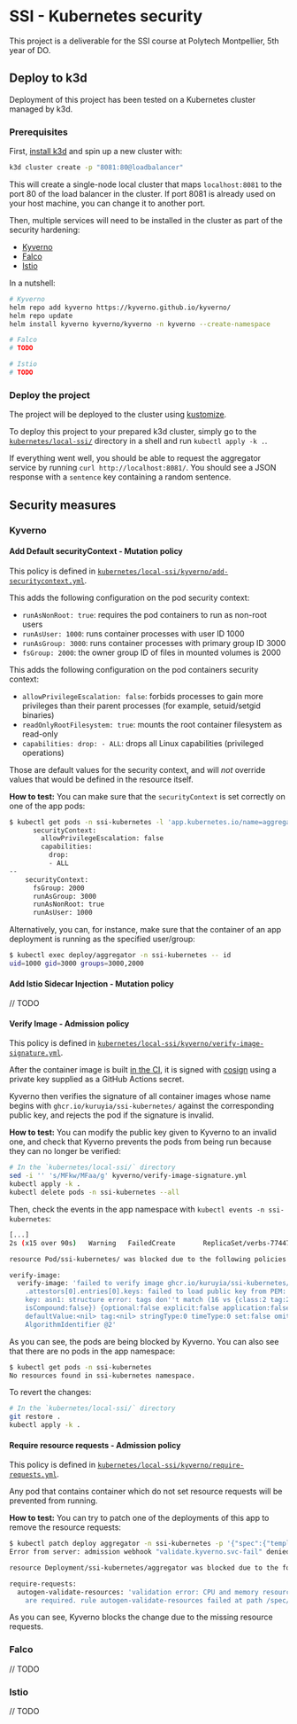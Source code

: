 # SSI - Kubernetes security

This project is a deliverable for the SSI course at Polytech Montpellier, 5th
year of DO.

## Deploy to k3d

Deployment of this project has been tested on a Kubernetes cluster managed by
k3d.

### Prerequisites

First, [install k3d](https://k3d.io/stable/#installation) and spin up a new
cluster with:

```sh
k3d cluster create -p "8081:80@loadbalancer"
```

This will create a single-node local cluster that maps `localhost:8081` to the
port 80 of the load balancer in the cluster. If port 8081 is already used on
your host machine, you can change it to another port.

Then, multiple services will need to be installed in the cluster as part of the
security hardening:

- [Kyverno](https://kyverno.io/docs/installation/methods/)
- [Falco](https://falco.org/docs/getting-started/falco-kubernetes-quickstart/)
- [Istio](https://istio.io/latest/docs/setup/install/helm/) 

In a nutshell:

```sh
# Kyverno
helm repo add kyverno https://kyverno.github.io/kyverno/
helm repo update
helm install kyverno kyverno/kyverno -n kyverno --create-namespace

# Falco
# TODO

# Istio
# TODO
```

### Deploy the project

The project will be deployed to the cluster using
[kustomize](https://kustomize.io/).

To deploy this project to your prepared k3d cluster, simply go to the
[`kubernetes/local-ssi/`](./kubernetes/local-ssi) directory in a shell and run
`kubectl apply -k .`.

If everything went well, you should be able to request the aggregator service
by running `curl http://localhost:8081/`. You should see a JSON response with a
`sentence` key containing a random sentence.

## Security measures

### Kyverno

#### Add Default securityContext - Mutation policy

This policy is defined in
[`kubernetes/local-ssi/kyverno/add-securitycontext.yml`](kubernetes/local-ssi/kyverno/add-securitycontext.yml).

This adds the following configuration on the pod security context:
- `runAsNonRoot: true`: requires the pod containers to run as non-root users
- `runAsUser: 1000`: runs container processes with user ID 1000
- `runAsGroup: 3000`: runs container processes with primary group ID 3000
- `fsGroup: 2000`: the owner group ID of files in mounted volumes is 2000

This adds the following configuration on the pod containers security context:
- `allowPrivilegeEscalation: false`: forbids processes to gain more privileges
  than their parent processes (for example, setuid/setgid binaries)
- `readOnlyRootFilesystem: true`: mounts the root container filesystem as
  read-only
- `capabilities: drop: - ALL`: drops all Linux capabilities (privileged
  operations)

Those are default values for the security context, and will _not_ override
values that would be defined in the resource itself.

**How to test:** You can make sure that the `securityContext` is set correctly
on one of the app pods:

```sh
$ kubectl get pods -n ssi-kubernetes -l 'app.kubernetes.io/name=aggregator' -o yaml | grep -A 4 securityContext
      securityContext:
        allowPrivilegeEscalation: false
        capabilities:
          drop:
          - ALL
--
    securityContext:
      fsGroup: 2000
      runAsGroup: 3000
      runAsNonRoot: true
      runAsUser: 1000
```

Alternatively, you can, for instance, make sure that the container of an app
deployment is running as the specified user/group:

```sh
$ kubectl exec deploy/aggregator -n ssi-kubernetes -- id
uid=1000 gid=3000 groups=3000,2000
```

#### Add Istio Sidecar Injection - Mutation policy

// TODO

#### Verify Image - Admission policy

This policy is defined in
[`kubernetes/local-ssi/kyverno/verify-image-signature.yml`](kubernetes/local-ssi/kyverno/verify-image-signature.yml).

After the container image is built [in the
CI](https://github.com/Kuruyia/ssi-kubernetes/blob/2196e44dff3e865d02c3c52d6820814080ecb5aa/.github/workflows/on_push_main.yml#L94-L105),
it is signed with [cosign](https://github.com/sigstore/cosign) using a private
key supplied as a GitHub Actions secret.

Kyverno then verifies the signature of all container images whose name begins
with `ghcr.io/kuruyia/ssi-kubernetes/` against the corresponding public key,
and rejects the pod if the signature is invalid.

**How to test:** You can modify the public key given to Kyverno to an invalid
one, and check that Kyverno prevents the pods from being run because they can
no longer be verified:

```sh
# In the `kubernetes/local-ssi/` directory
sed -i '' 's/MFkw/MFaa/g' kyverno/verify-image-signature.yml
kubectl apply -k .
kubectl delete pods -n ssi-kubernetes --all
```

Then, check the events in the app namespace with `kubectl events -n
ssi-kubernetes`:

```sh
[...]
2s (x15 over 90s)   Warning   FailedCreate       ReplicaSet/verbs-774478894f        Error creating: admission webhook "mutate.kyverno.svc-fail" denied the request: 

resource Pod/ssi-kubernetes/ was blocked due to the following policies 

verify-image:
  verify-image: 'failed to verify image ghcr.io/kuruyia/ssi-kubernetes/words:latest:
    .attestors[0].entries[0].keys: failed to load public key from PEM: pem to public
    key: asn1: structure error: tags don''t match (16 vs {class:2 tag:26 length:19
    isCompound:false}) {optional:false explicit:false application:false private:false
    defaultValue:<nil> tag:<nil> stringType:0 timeType:0 set:false omitEmpty:false}
    AlgorithmIdentifier @2'
```

As you can see, the pods are being blocked by Kyverno. You can also see that
there are no pods in the app namespace:

```sh
$ kubectl get pods -n ssi-kubernetes
No resources found in ssi-kubernetes namespace.
```

To revert the changes:

```sh
# In the `kubernetes/local-ssi/` directory
git restore .
kubectl apply -k .
```

#### Require resource requests - Admission policy

This policy is defined in
[`kubernetes/local-ssi/kyverno/require-requests.yml`](kubernetes/local-ssi/kyverno/require-requests.yml).

Any pod that contains container which do not set resource requests will be
prevented from running.

**How to test:** You can try to patch one of the deployments of this app to
remove the resource requests:

```sh
$ kubectl patch deploy aggregator -n ssi-kubernetes -p '{"spec":{"template":{"spec":{"containers":[{"name":"aggregator", "resources":{"requests":null}}]}}}}'
Error from server: admission webhook "validate.kyverno.svc-fail" denied the request: 

resource Deployment/ssi-kubernetes/aggregator was blocked due to the following policies 

require-requests:
  autogen-validate-resources: 'validation error: CPU and memory resource requests
    are required. rule autogen-validate-resources failed at path /spec/template/spec/containers/0/resources/requests/'
```

As you can see, Kyverno blocks the change due to the missing resource requests.

### Falco

// TODO

### Istio

// TODO
